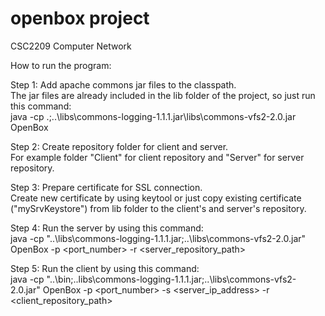 openbox project
===============
CSC2209 Computer Network

How to run the program:

Step 1: Add apache commons jar files to the classpath. <br> 
The jar files are already included in the lib folder of the project, so just run this command:<br>
java -cp .;..\libs\commons-logging-1.1.1.jar\libs\commons-vfs2-2.0.jar OpenBox

Step 2: Create repository folder for client and server.<br>
For example folder "Client" for client repository and "Server" for server repository.

Step 3: Prepare certificate for SSL connection.<br>
Create new certificate by using keytool or just copy existing certificate ("mySrvKeystore") from lib folder to the client's and server's repository.

Step 4: Run the server by using this command:<br>
java -cp "..\libs\commons-logging-1.1.1.jar;..\libs\commons-vfs2-2.0.jar" OpenBox -p <port_number> -r <server_repository_path>

Step 5: Run the client by using this command:<br>
java -cp "..\bin;..libs\commons-logging-1.1.1.jar;..\libs\commons-vfs2-2.0.jar" OpenBox -p <port_number> -s <server_ip_address> -r <client_repository_path>

